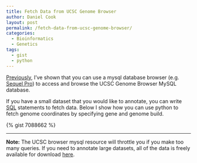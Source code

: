 ```yaml
---
title: Fetch Data from UCSC Genome Browser
author: Daniel Cook
layout: post
permalink: /fetch-data-from-ucsc-genome-browser/
categories:
  - Bioinformatics
  - Genetics
tags:
  - gist
  - python
---
```

[Previously][1], I&#8217;ve shown that you can use a mysql database browser (e.g. [Sequel Pro][2]) to access and browse the UCSC Genome Browser MySQL database.

If you have a small dataset that you would like to annotate, you can write [SQL][3] statements to fetch data. Below I show how you can use python to fetch genome coordinates by specifying gene and genome build.  

{% gist 7088662 %}

* * *

__Note:__ The UCSC browser mysql resource will throttle you if you make too many queries. If you need to annotate large datasets, all of the data is freely available for download [here][4].

 [1]: /accessing-the-ucsc-genome-browser-mysql-database/
 [2]: http://www.sequelpro.com/
 [3]: http://www8.silversand.net/techdoc/teachsql/ch01.htm
 [4]: http://hgdownload-test.cse.ucsc.edu/goldenPath/